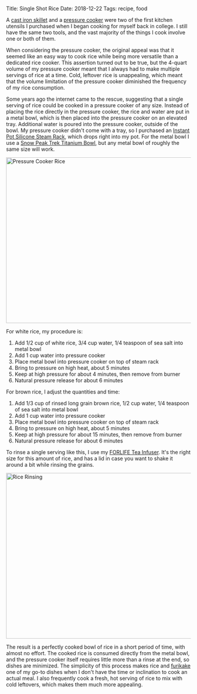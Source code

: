 Title: Single Shot Rice
Date: 2018-12-22
Tags: recipe, food


A [cast iron skillet](https://shop.lodgemfg.com/skillets-and-covers/9-inch-cast-iron-skillet.asp) and a [pressure cooker](https://www.fagoramerica.com/cookware/pressure_cookers/splendid_line/splendid) were two of the first kitchen utensils I purchased when I began cooking for myself back in college. I still have the same two tools, and the vast majority of the things I cook involve one or both of them.

When considering the pressure cooker, the original appeal was that it seemed like an easy way to cook rice while being more versatile than a dedicated rice cooker. This assertion turned out to be true, but the 4-quart volume of my pressure cooker meant that I always had to make multiple servings of rice at a time. Cold, leftover rice is unappealing, which meant that the volume limitation of the pressure cooker diminished the frequency of my rice consumption.

Some years ago the internet came to the rescue, suggesting that a single serving of rice could be cooked in a pressure cooker of any size. Instead of placing the rice directly in the pressure cooker, the rice and water are put in a metal bowl, which is then placed into the pressure cooker on an elevated tray. Additional water is poured into the pressure cooker, outside of the bowl. My pressure cooker didn't come with a tray, so I purchased an [Instant Pot Silicone Steam Rack](https://instantpot.com/portfolio-item/silicone-steam-rack/), which drops right into my pot. For the metal bowl I use a [Snow Peak Trek Titanium Bowl](https://snowpeak.com/products/trek-titanium-bowl-stw-003t?variant=671155013), but any metal bowl of roughly the same size will work.

<a href="https://www.flickr.com/photos/pigmonkey/46371309822/in/dateposted/" title="Pressure Cooker Rice"><img src="https://farm5.staticflickr.com/4831/46371309822_8147dfdf71_c.jpg" width="800" height="450" alt="Pressure Cooker Rice"></a>

For white rice, my procedure is:

1. Add 1/2 cup of white rice, 3/4 cup water, 1/4 teaspoon of sea salt into metal bowl
2. Add 1 cup water into pressure cooker
3. Place metal bowl into pressure cooker on top of steam rack
4. Bring to pressure on high heat, about 5 minutes
5. Keep at high pressure for about 4 minutes, then remove from burner
6. Natural pressure release for about 6 minutes


For brown rice, I adjust the quantities and time:

1. Add 1/3 cup of rinsed long grain brown rice, 1/2 cup water, 1/4 teaspoon of sea salt into metal bowl
2. Add 1 cup water into pressure cooker
3. Place metal bowl into pressure cooker on top of steam rack
4. Bring to pressure on high heat, about 5 minutes
5. Keep at high pressure for about 15 minutes, then remove from burner
6. Natural pressure release for about 6 minutes

To rinse a single serving like this, I use my [FORLIFE Tea Infuser](https://www.amazon.com/FORLIFE-Brew-Mug-Extra-Fine-Infuser/dp/B001JPA3Y8/). It's the right size for this amount of rice, and has a lid in case you want to shake it around a bit while rinsing the grains.

<a href="https://www.flickr.com/photos/pigmonkey/46371311482/in/dateposted/" title="Rice Rinsing"><img src="https://farm5.staticflickr.com/4806/46371311482_ae49604e74_c.jpg" width="800" height="450" alt="Rice Rinsing"></a>

The result is a perfectly cooked bowl of rice in a short period of time, with almost no effort. The cooked rice is consumed directly from the metal bowl, and the pressure cooker itself requires little more than a rinse at the end, so dishes are minimized. The simplicity of this process makes rice and [furikake](https://en.wikipedia.org/wiki/Furikake) one of my go-to dishes when I don't have the time or inclination to cook an actual meal. I also frequently cook a fresh, hot serving of rice to mix with cold leftovers, which makes them much more appealing.
